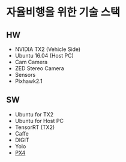 # 자율비행을 위한 기술 스택

## HW
 * NVIDIA TX2 (Vehicle Side)
 * Ubuntu 16.04 (Host PC)
 * Cam Camera
 * ZED Stereo Camera
 * Sensors
 * Pixhawk2.1

## SW
 * Ubuntu for TX2
 * Ubuntu for Host PC
 * TensorRT (TX2)
 * Caffe
 * DIGIT
 * Yolo
 * [PX4](https://github.com/PX4/Firmware)
 


